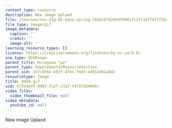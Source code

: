 ```yaml
---
content_type: resource
description: New image Uplaod
file: /courses/res-21g-01-kana-spring-2010/6752de9f0981fc2fc3a7f471f264045c_0458.gif
file_type: image/gif
image_metadata:
  caption: ''
  credit: ''
  image-alt: ''
learning_resource_types: []
license: https://creativecommons.org/licenses/by-nc-sa/4.0/
ocw_type: OCWImage
parent_title: Hiragana "pe"
parent_type: SupplementalResourceSection
parent_uid: 1e7c456e-b92f-47ec-f4d3-44653d61a6d2
resourcetype: Image
title: 0458.gif
uid: 6752de9f-0981-fc2f-c3a7-f471f264045c
video_files:
  video_thumbnail_file: null
video_metadata:
  youtube_id: null
---
```

New image Uplaod